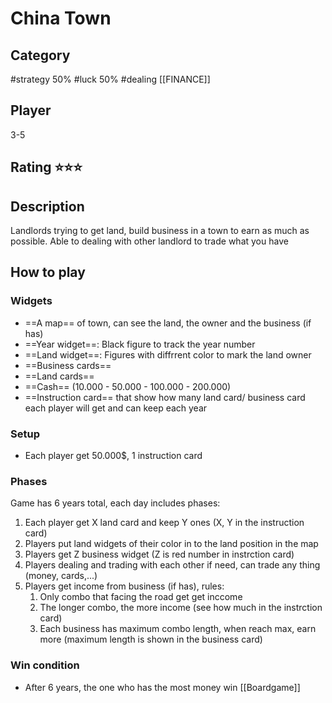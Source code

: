 # China Town
## Category
#strategy 50%
#luck 50%
#dealing
[[FINANCE]]
## Player
3-5
## Rating ⭐⭐⭐
## Description
Landlords trying to get land, build business in a town to earn as much as possible. Able to dealing with other landlord to trade what you have
## How to play
### Widgets
- ==A map== of town, can see the land, the owner and the business (if has)
- ==Year widget==: Black figure to track the year number
- ==Land widget==: Figures with diffrrent color to mark the land owner
- ==Business cards==
- ==Land cards==
- ==Cash== (10.000 - 50.000 - 100.000 - 200.000)
- ==Instruction card== that show how many land card/ business card each player will get and can keep each year
### Setup
- Each player get 50.000$, 1 instruction card
### Phases
Game has 6 years total, each day includes phases:
1. Each player get X land card and keep Y ones (X, Y in the instruction card)
2. Players put land widgets of their color in to the land position in the map
3. Players get Z business widget (Z is red number in instrction card)
4. Players dealing and trading with each other if need, can trade any thing (money, cards,...)
5. Players get income from business (if has), rules:
	1. Only combo that facing the road get get inccome
	2. The longer combo, the more income (see how much in the instrction card)
	3. Each business has maximum combo length, when reach max, earn more (maximum length is shown in the business card)
### Win condition
- After 6 years, the one who has the most money win
[[Boardgame]]